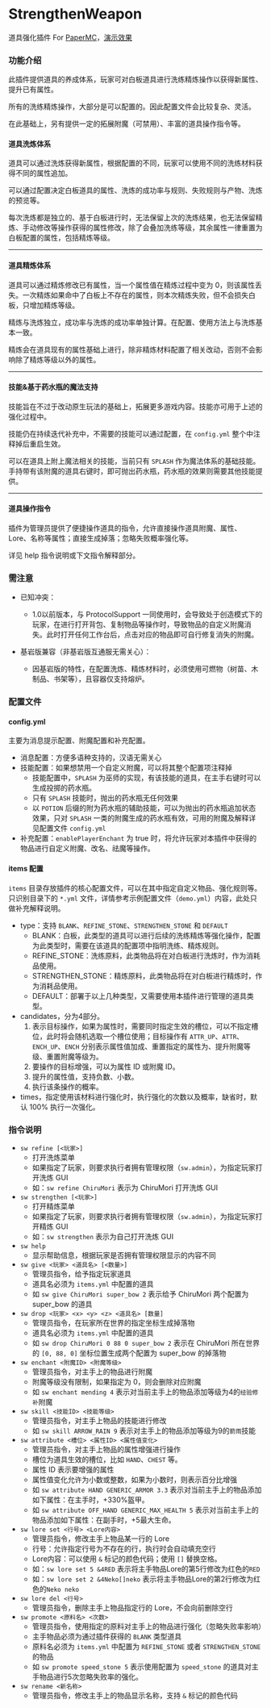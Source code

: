 # StrengthenWeapon

道具强化插件 For [PaperMC](https://github.com/PaperMC/Paper)，[演示效果](https://cxlm.work/archives/mc_plugin_sw)

### 功能介绍

此插件提供道具的养成体系，玩家可对白板道具进行洗练精炼操作以获得新属性、提升已有属性。

所有的洗练精炼操作，大部分是可以配置的。因此配置文件会比较复杂、灵活。

在此基础上，另有提供一定的拓展附魔（可禁用）、丰富的道具操作指令等。

#### 道具洗炼体系

道具可以通过洗炼获得新属性，根据配置的不同，玩家可以使用不同的洗练材料获得不同的属性追加。

可以通过配置决定白板道具的属性、洗炼的成功率与规则、失败规则与产物、洗炼的预览等。

每次洗炼都是独立的、基于白板进行时，无法保留上次的洗炼结果，也无法保留精炼、手动修改等操作获得的属性修改，除了会叠加洗练等级，其余属性一律重置为白板配置的属性，包括精炼等级。

- - -

#### 道具精炼体系

道具可以通过精炼修改已有属性，当一个属性值在精炼过程中变为 0，则该属性丢失。一次精炼如果命中了白板上不存在的属性，则本次精炼失败，但不会损失白板，只增加精炼等级。

精炼与洗炼独立，成功率与洗炼的成功率单独计算。在配置、使用方法上与洗炼基本一致。

精炼会在道具现有的属性基础上进行，除非精炼材料配置了相关改动，否则不会影响除了精炼等级以外的属性。

- - -

#### 技能&基于药水瓶的魔法支持

技能旨在不过于改动原生玩法的基础上，拓展更多游戏内容。技能亦可用于上述的强化过程中。

技能仍在持续迭代补充中，不需要的技能可以通过配置，在 `config.yml` 整个中注释掉后重启生效。

可以在道具上附上魔法相关的技能，当前只有 `SPLASH` 作为魔法体系的基础技能。手持带有该附魔的道具右键时，即可抛出药水瓶，药水瓶的效果则需要其他技能提供。

- - -

#### 道具操作指令

插件为管理员提供了便捷操作道具的指令，允许直接操作道具附魔、属性、Lore、名称等属性；直接生成掉落；忽略失败概率强化等。

详见 help 指令说明或下文指令解释部分。

### 需注意

+ 已知冲突：
    + 1.0以前版本，与 ProtocolSupport 一同使用时，会导致处于创造模式下的玩家，在进行打开背包、复制物品等操作时，导致物品的自定义附魔消失。此时打开任何工作台后，点击对应的物品即可自行修复消失的附魔。

+ 基岩版兼容（非基岩版互通服无需关心）：
    + 因基岩版的特性，在配置洗炼、精炼材料时，必须使用可燃物（树苗、木制品、书架等），且容器仅支持熔炉。

### 配置文件

#### config.yml

主要为消息提示配置、附魔配置和补充配置。

+ 消息配置：方便多语种支持的，汉语无需关心
+ 技能配置：如果想禁用一个自定义附魔，可以将其整个配置项注释掉
    + 技能配置中，`SPLASH` 为巫师的实现，有该技能的道具，在主手右键时可以生成投掷的药水瓶。
	+ 只有 `SPLASH` 技能时，抛出的药水瓶无任何效果
	+ 以 `POTION` 后缀的附为药水瓶的辅助技能，可以为抛出的药水瓶追加状态效果，只对 `SPLASH` 一类的附魔生成的药水瓶有效，可用的附魔及解释详见配置文件 `config.yml`
+ 补充配置：`enablePlayerEnchant` 为 true 时，将允许玩家对本插件中获得的物品进行自定义附魔、改名、祛魔等操作。

#### items 配置

`items` 目录存放插件的核心配置文件，可以在其中指定自定义物品、强化规则等。只识别目录下的 `*.yml` 文件，详情参考示例配置文件（`demo.yml`）内容，此处只做补充解释说明。

+ type：支持 `BLANK`、`REFINE_STONE`、`STRENGTHEN_STONE` 和 `DEFAULT`
    + BLANK：白板，此类型的道具可以进行后续的洗练精炼等强化操作，配置为此类型时，需要在该道具的配置项中指明洗练、精炼规则。
	+ REFINE_STONE：洗练原料，此类物品将在对白板进行洗炼时，作为消耗品使用。
	+ STRENGTHEN_STONE：精炼原料，此类物品将在对白板进行精炼时，作为消耗品使用。
	+ DEFAULT：部署于以上几种类型，又需要使用本插件进行管理的道具类型。
+ candidates，分为4部分。
	1. 表示目标操作，如果为属性时，需要同时指定生效的槽位，可以不指定槽位，此时将会随机选取一个槽位使用；目标操作有 `ATTR_UP`、`ATTR`、`ENCH_UP`、`ENCH` 分别表示属性值加成、重置指定的属性为、提升附魔等级、重置附魔等级为。
	2. 要操作的目标增强，可以为属性 ID 或附魔 ID。
	3. 提升的属性值，支持负数、小数。
	4. 执行该条操作的概率。
+ times，指定使用该材料进行强化时，执行强化的次数以及概率，缺省时，默认 100% 执行一次强化。

### 指令说明

+ `sw refine [<玩家>]`
    + 打开洗炼菜单
	+ 如果指定了玩家，则要求执行者拥有管理权限（`sw.admin`），为指定玩家打开洗炼 GUI
	+ 如：`sw refine ChiruMori` 表示为 ChiruMori 打开洗炼 GUI
+ `sw strengthen [<玩家>]`
    + 打开精炼菜单
	+ 如果指定了玩家，则要求执行者拥有管理权限（`sw.admin`），为指定玩家打开精炼 GUI
	+ 如：`sw strengthen` 表示为自己打开洗炼 GUI
+ `sw help`
    + 显示帮助信息，根据玩家是否拥有管理权限显示的内容不同
+ `sw give <玩家> <道具名> [<数量>]`
    + 管理员指令，给予指定玩家道具
	+ 道具名必须为 `items.yml` 中配置的道具
	+ 如 `sw give ChiruMori super_bow 2` 表示给予 ChiruMori 两个配置为 super_bow 的道具
+ `sw drop <玩家> <x> <y> <z> <道具名> [数量]`
    + 管理员指令，在玩家所在世界的指定坐标生成掉落物
	+ 道具名必须为 `items.yml` 中配置的道具
	+ 如 `sw drop ChiruMori 0 88 0 super_bow 2` 表示在 ChiruMori 所在世界的 `[0, 88, 0]` 坐标位置生成两个配置为 super_bow 的掉落物
+ `sw enchant <附魔ID> <附魔等级>`
    + 管理员指令，对主手上的物品进行附魔
	+ 附魔等级没有限制，如果指定为 0，则会删除对应附魔
	+ 如 `sw enchant mending 4` 表示对当前主手上的物品添加等级为4的`经验修补`附魔
+ `sw skill <技能ID> <技能等级>`
	+ 管理员指令，对主手上物品的技能进行修改
    + 如 `sw skill ARROW_RAIN 9` 表示对主手上的物品添加等级为9的`箭雨`技能
+ `sw attribute <槽位> <属性ID> <属性值变化>`
    + 管理员指令，对主手上物品的属性增强进行操作
	+ 槽位为道具生效的槽位，比如 `HAND`、`CHEST` 等。
	+ 属性 ID 表示要增强的属性
	+ 属性值变化允许为小数或整数，如果为小数时，则表示百分比增强
	+ 如 `sw attribute HAND GENERIC_ARMOR 3.3` 表示对当前主手上的物品添加如下属性：在主手时，+330%盔甲。
	+ 如 `sw attribute OFF_HAND GENERIC_MAX_HEALTH 5` 表示对当前主手上的物品添加如下属性：在副手时，+5最大生命。
+ `sw lore set <行号> <Lore内容>`
    + 管理员指令，修改主手上物品某一行的 Lore
	+ 行号：允许指定行号为不存在的行，执行时会自动填充空行
	+ Lore内容：可以使用 `&` 标记的颜色代码；使用 `[]` 替换空格。
	+ 如：`sw lore set 5 &4RED` 表示将主手物品Lore的第5行修改为红色的`RED`
	+ 如：`sw lore set 2 &4Neko[]neko` 表示将主手物品Lore的第2行修改为红色的`Neko neko`
+ `sw lore del <行号>`
    + 管理员指令，删除主手上物品指定行的 Lore，不会向前删除空行
+ `sw promote <原料名> <次数>`
    + 管理员指令，使用指定的原料对主手上的物品进行强化（忽略失败率影响）
	+ 主手物品必须为通过插件获得的 `BLANK` 类型道具
	+ 原料名必须为 `items.yml` 中配置为 `REFINE_STONE` 或者 `STRENGTHEN_STONE` 的物品
	+ 如 `sw promote speed_stone 5` 表示使用配置为 `speed_stone` 的道具对主手物品进行5次忽略失败率的强化。
+ `sw rename <新名称>`
    + 管理员指令，修改主手上的物品显示名称，支持 `&` 标记的颜色代码
